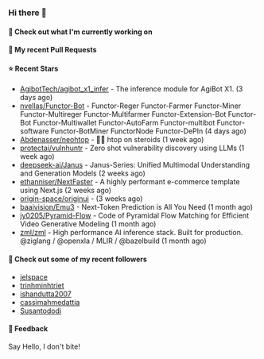 ### Hi there 👋

#### 👷 Check out what I'm currently working on

#### 🔨 My recent Pull Requests


#### ⭐ Recent Stars

- [AgibotTech/agibot_x1_infer](https://github.com/AgibotTech/agibot_x1_infer) - The inference module for AgiBot X1. (3 days ago)
- [nvellas/Functor-Bot](https://github.com/nvellas/Functor-Bot) - Functor-Reger Functor-Farmer Functor-Miner Functor-Multireger Functor-Multifarmer Functor-Extension-Bot Functor-Bot Functor-Multiwallet Functor-AutoFarm Functor-multibot Functor-software Functor-BotMiner FunctorNode Functor-DePIn (4 days ago)
- [Abdenasser/neohtop](https://github.com/Abdenasser/neohtop) - 💪🏻 htop on steroids (1 week ago)
- [protectai/vulnhuntr](https://github.com/protectai/vulnhuntr) - Zero shot vulnerability discovery using LLMs (1 week ago)
- [deepseek-ai/Janus](https://github.com/deepseek-ai/Janus) - Janus-Series: Unified Multimodal Understanding and Generation Models (2 weeks ago)
- [ethanniser/NextFaster](https://github.com/ethanniser/NextFaster) - A highly performant e-commerce template using Next.js  (2 weeks ago)
- [origin-space/originui](https://github.com/origin-space/originui) -  (3 weeks ago)
- [baaivision/Emu3](https://github.com/baaivision/Emu3) - Next-Token Prediction is All You Need (1 month ago)
- [jy0205/Pyramid-Flow](https://github.com/jy0205/Pyramid-Flow) - Code of Pyramidal Flow Matching for Efficient Video Generative Modeling (1 month ago)
- [zml/zml](https://github.com/zml/zml) - High performance AI inference stack. Built for production. @ziglang / @openxla / MLIR / @bazelbuild (1 month ago)

#### 👯 Check out some of my recent followers

- [jelspace](https://github.com/jelspace)
- [trinhminhtriet](https://github.com/trinhminhtriet)
- [ishandutta2007](https://github.com/ishandutta2007)
- [cassimahmedattia](https://github.com/cassimahmedattia)
- [Susantododi](https://github.com/Susantododi)

#### 💬 Feedback

Say Hello, I don't bite!